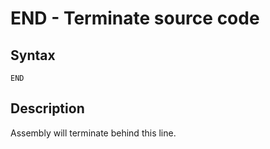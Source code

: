 # END - Terminate source code

## Syntax
```assembly
END
```

## Description
Assembly will terminate behind this line.
